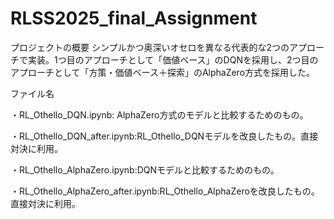 # RLSS2025_final_Assignment

プロジェクトの概要
シンプルかつ奥深いオセロを異なる代表的な2つのアプローチで実装。1つ目のアプローチとして「価値ベース」のDQNを採用し、2つ目のアプローチとして「方策・価値ベース＋探索」のAlphaZero方式を採用した。

ファイル名

・RL_Othello_DQN.ipynb: AlphaZero方式のモデルと比較するためのもの。

・RL_Othello_DQN_after.ipynb:RL_Othello_DQNモデルを改良したもの。直接対決に利用。

・RL_Othello_AlphaZero.ipynb:DQNモデルと比較するためのもの。

・RL_Othello_AlphaZero_after.ipynb:RL_Othello_AlphaZeroを改良したもの。直接対決に利用。
